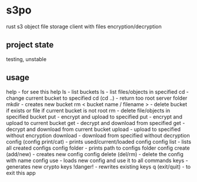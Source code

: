 # s3po 

rust s3 object file storage client with files encryption/decryption

## project state

testing, unstable

## usage

help                               - for see this help
ls                                 - list buckets
ls <bucket name>                   - list files/objects in specified <bucket name>
cd <bucket name>                   - change current bucket to specified <bucket name>
cd (cd ..)                         - return too root server folder
mkdir <bucket name>                - creates new bucket
rm < bucket name / filename >      - delete bucket if exists or file if current bucket is not root
rm <bucket name> <file name>       - delete file/objects in specified bucket
put <bucket name> <file name>      - encrypt and upload <file name> to specified <bucket name>
put <file name>                    - encrypt and upload <file name> to current bucket
get <bucket name> <file name>      - decrypt and download <file name> from specified <bucket name>
get <file name>                    - decrypt and download <file name> from current bucket
upload <bucket name> <file name>   - upload <file name> to specified <bucket name> without encryption
download <bucket name> <file name> - download <file name> from specified <bucket name> without decryption
config (config print/cat)          - prints used/current/loaded config
config list                        - lists all created configs
config folder                      - prints path to configs folder
config create (add/new)            - creates new config
config delete (del/rm) <name>      - delete the config with name
config use <name>                  - loads new config and use it to all commands
keys                               - generates new crypto keys !danger! - rewrites existing keys
q (exit/quit)                      - to exit this app